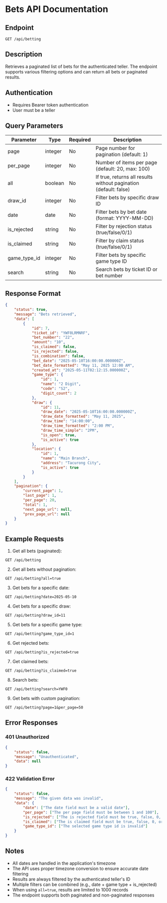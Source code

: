 # Bets API Documentation

## Endpoint
```
GET /api/betting
```

## Description
Retrieves a paginated list of bets for the authenticated teller. The endpoint supports various filtering options and can return all bets or paginated results.

## Authentication
- Requires Bearer token authentication
- User must be a teller

## Query Parameters

| Parameter | Type | Required | Description |
|-----------|------|----------|-------------|
| page | integer | No | Page number for pagination (default: 1) |
| per_page | integer | No | Number of items per page (default: 20, max: 100) |
| all | boolean | No | If true, returns all results without pagination (default: false) |
| draw_id | integer | No | Filter bets by specific draw ID |
| date | date | No | Filter bets by bet date (format: YYYY-MM-DD) |
| is_rejected | string | No | Filter by rejection status (true/false/0/1) |
| is_claimed | string | No | Filter by claim status (true/false/0/1) |
| game_type_id | integer | No | Filter bets by specific game type ID |
| search | string | No | Search bets by ticket ID or bet number |

## Response Format

```json
{
    "status": true,
    "message": "Bets retrieved",
    "data": [
        {
            "id": 7,
            "ticket_id": "YWF0LRMNRF",
            "bet_number": "22",
            "amount": "10",
            "is_claimed": false,
            "is_rejected": false,
            "is_combination": false,
            "bet_date": "2025-05-10T16:00:00.000000Z",
            "bet_date_formatted": "May 11, 2025 12:00 AM",
            "created_at": "2025-05-11T02:12:15.000000Z",
            "game_type": {
                "id": 1,
                "name": "2 Digit",
                "code": "S2",
                "digit_count": 2
            },
            "draw": {
                "id": 11,
                "draw_date": "2025-05-10T16:00:00.000000Z",
                "draw_date_formatted": "May 11, 2025",
                "draw_time": "14:00:00",
                "draw_time_formatted": "2:00 PM",
                "draw_time_simple": "2PM",
                "is_open": true,
                "is_active": true
            },
            "location": {
                "id": 1,
                "name": "Main Branch",
                "address": "Tacurong City",
                "is_active": true
            }
        }
    ],
    "pagination": {
        "current_page": 1,
        "last_page": 1,
        "per_page": 20,
        "total": 1,
        "next_page_url": null,
        "prev_page_url": null
    }
}
```

## Example Requests

1. Get all bets (paginated):
```
GET /api/betting
```

2. Get all bets without pagination:
```
GET /api/betting?all=true
```

3. Get bets for a specific date:
```
GET /api/betting?date=2025-05-10
```

4. Get bets for a specific draw:
```
GET /api/betting?draw_id=11
```

5. Get bets for a specific game type:
```
GET /api/betting?game_type_id=1
```

6. Get rejected bets:
```
GET /api/betting?is_rejected=true
```

7. Get claimed bets:
```
GET /api/betting?is_claimed=true
```

8. Search bets:
```
GET /api/betting?search=YWF0
```

9. Get bets with custom pagination:
```
GET /api/betting?page=1&per_page=50
```

## Error Responses

### 401 Unauthorized
```json
{
    "status": false,
    "message": "Unauthenticated",
    "data": null
}
```

### 422 Validation Error
```json
{
    "status": false,
    "message": "The given data was invalid",
    "data": {
        "date": ["The date field must be a valid date"],
        "per_page": ["The per page field must be between 1 and 100"],
        "is_rejected": ["The is rejected field must be true, false, 0, or 1"],
        "is_claimed": ["The is claimed field must be true, false, 0, or 1"],
        "game_type_id": ["The selected game type id is invalid"]
    }
}
```

## Notes
- All dates are handled in the application's timezone
- The API uses proper timezone conversion to ensure accurate date filtering
- Results are always filtered by the authenticated teller's ID
- Multiple filters can be combined (e.g., date + game type + is_rejected)
- When using `all=true`, results are limited to 1000 records
- The endpoint supports both paginated and non-paginated responses 
